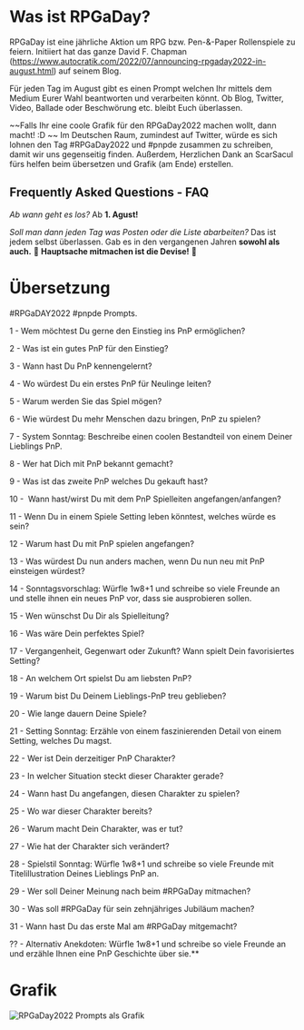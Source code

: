 # Was ist RPGaDay?
RPGaDay ist eine jährliche Aktion um RPG bzw. Pen-&-Paper Rollenspiele zu feiern. Initiiert hat das ganze David F. Chapman (https://www.autocratik.com/2022/07/announcing-rpgaday2022-in-august.html) auf seinem Blog.

Für jeden Tag im August gibt es einen Prompt welchen Ihr mittels dem Medium Eurer Wahl beantworten und verarbeiten könnt. Ob Blog, Twitter, Video, Ballade oder Beschwörung etc. bleibt Euch überlassen.

~~Falls Ihr eine coole Grafik für den RPGaDay2022 machen wollt, dann macht! :D ~~
Im Deutschen Raum, zumindest auf Twitter, würde es sich lohnen den Tag #RPGaDay2022 und #pnpde zusammen zu schreiben, damit wir uns gegenseitig finden. Außerdem, Herzlichen Dank an ScarSacul fürs helfen beim übersetzen und Grafik (am Ende) erstellen.

## Frequently Asked Questions - FAQ

*Ab wann geht es los?*
Ab **1. Agust!**

*Soll man dann jeden Tag was Posten oder die Liste abarbeiten?*
Das ist jedem selbst überlassen. Gab es in den vergangenen Jahren **sowohl als auch.** 🙂
**Hauptsache mitmachen ist die Devise!** 🥳

# Übersetzung
#RPGaDAY2022 #pnpde Prompts.

1 - Wem möchtest Du gerne den Einstieg ins PnP ermöglichen?

2 - Was ist ein gutes PnP für den Einstieg?

3 - Wann hast Du PnP kennengelernt?

4 - Wo würdest Du ein erstes PnP für Neulinge leiten?

5 - Warum werden Sie das Spiel mögen? 

6 - Wie würdest Du mehr Menschen dazu bringen, PnP zu spielen? 

7 - System Sonntag: Beschreibe einen coolen Bestandteil von einem Deiner Lieblings PnP.

8 - Wer hat Dich mit PnP bekannt gemacht?

9 - Was ist das zweite PnP welches Du gekauft hast?

10 -  Wann hast/wirst Du mit dem PnP Spielleiten angefangen/anfangen?

11 - Wenn Du in einem Spiele Setting leben könntest, welches würde es sein?

12 - Warum hast Du mit PnP spielen angefangen?

13 - Was würdest Du nun anders machen, wenn Du nun neu mit PnP einsteigen würdest?

14 - Sonntagsvorschlag: Würfle 1w8+1 und schreibe so viele Freunde an und stelle ihnen ein neues PnP vor, dass sie ausprobieren sollen.

15 - Wen wünschst Du Dir als Spielleitung?

16 - Was wäre Dein perfektes Spiel?

17 - Vergangenheit, Gegenwart oder Zukunft? Wann spielt Dein favorisiertes Setting?

18 - An welchem Ort spielst Du am liebsten PnP? 

19 - Warum bist Du Deinem Lieblings-PnP treu geblieben?

20 - Wie lange dauern Deine Spiele?

21 - Setting Sonntag: Erzähle von einem faszinierenden Detail von einem Setting, welches Du magst.

22 - Wer ist Dein derzeitiger PnP Charakter?

23 - In welcher Situation steckt dieser Charakter gerade?

24 - Wann hast Du angefangen, diesen Charakter zu spielen?

25 - Wo war dieser Charakter bereits?

26 - Warum macht Dein Charakter, was er tut?

27 - Wie hat der Charakter sich verändert?

28 - Spielstil Sonntag: Würfle 1w8+1 und schreibe so viele Freunde mit Titelillustration Deines Lieblings PnP an.

29 - Wer soll Deiner Meinung nach beim #RPGaDay mitmachen?

30 - Was soll #RPGaDay für sein zehnjähriges Jubiläum machen?

31 - Wann hast Du das erste Mal am #RPGaDay mitgemacht?

?? - Alternativ Anekdoten: Würfle 1w8+1 und schreibe so viele Freunde an und erzähle Ihnen eine PnP Geschichte über sie.**

# Grafik
![RPGaDay2022 Prompts als Grafik](https://www.drachenzwinge.de/cloud/index.php/s/MDJjs3F6ifDRpJy/preview)
